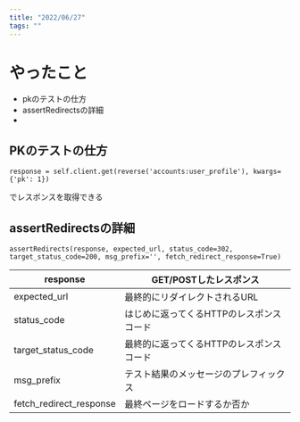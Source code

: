 ```yaml
---
title: "2022/06/27"
tags: ""
---
```


# やったこと
- pkのテストの仕方
- assertRedirectsの詳細
- 

## PKのテストの仕方

    response = self.client.get(reverse('accounts:user_profile'), kwargs={'pk': 1})
でレスポンスを取得できる

## assertRedirectsの詳細

    assertRedirects(response, expected_url, status_code=302, target_status_code=200, msg_prefix='', fetch_redirect_response=True)
    
| response | GET/POSTしたレスポンス |
| - | - |
| expected_url | 最終的にリダイレクトされるURL |
| status_code | はじめに返ってくるHTTPのレスポンスコード |
| target_status_code | 最終的に返ってくるHTTPのレスポンスコード |
| msg_prefix | テスト結果のメッセージのプレフィックス |
| fetch_redirect_response | 最終ページをロードするか否か |
